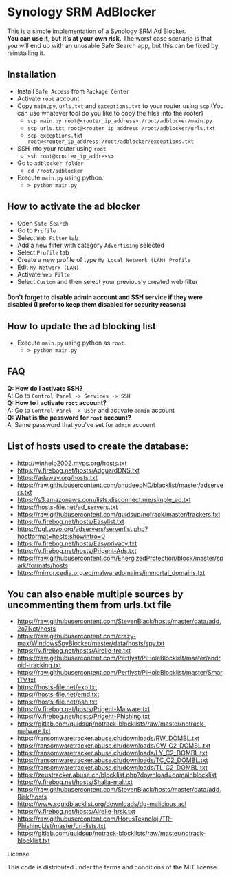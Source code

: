 # Synology SRM AdBlocker
This is a simple implementation of a Synology SRM Ad Blocker.  
__You can use it, but it’s at your own risk.__ The worst case scenario is that you will end up with an unusable Safe Search app, but this can be fixed by reinstalling it.

## Installation
- Install `Safe Access` from `Package Center`
- Activate `root` account
- Copy `main.py`, `urls.txt` and `exceptions.txt` to your router using `scp` (You can use whatever tool do you like to copy the files into the rooter)
    - `scp main.py root@<router_ip_address>:/root/adblocker/main.py`
    - `scp urls.txt root@<router_ip_address:/root/adblocker/urls.txt`
    - `scp exceptions.txt root@<router_ip_address:/root/adblocker/exceptions.txt`
- SSH into your router using `root`
   - `ssh root@<router_ip_address>`
- Go to `adblocker folder` 
    - `cd /root/adblocker`
- Execute `main.py` using python. 
    - `> python main.py`
## How to activate the ad blocker
- Open `Safe Search`
- Go to `Profile`
- Select `Web Filter` tab
- Add a new filter with category `Advertising` selected
- Select `Profile` tab
- Create a new profile of type `My Local Network (LAN) Profile`
- Edit `My Network (LAN)`
- Activate `Web Filter`
- Select `Custom` and then select your previously created web filter

#### Don't forget to disable admin account and SSH service if they were disabled (I prefer to keep them disabled for security reasons)

## How to update the ad blocking list
- Execute `main.py` using python as `root`. 
    - `> python main.py`
## FAQ
__Q: How do I activate SSH?__  
A: Go to `Control Panel -> Services -> SSH`  
__Q: How to I activate `root` account?__  
A: Go to `Control Panel -> User` and activate `admin` account  
__Q: What is the password for `root` account?__  
 A: Same password that you've set for `admin` account  
 
## List of hosts used to create the database:
- http://winhelp2002.mvps.org/hosts.txt
- https://v.firebog.net/hosts/AdguardDNS.txt
- https://adaway.org/hosts.txt
- https://raw.githubusercontent.com/anudeepND/blacklist/master/adservers.txt
- https://s3.amazonaws.com/lists.disconnect.me/simple_ad.txt
- https://hosts-file.net/ad_servers.txt
- https://raw.githubusercontent.com/quidsup/notrack/master/trackers.txt
- https://v.firebog.net/hosts/Easylist.txt
- https://pgl.yoyo.org/adservers/serverlist.php?hostformat=hosts;showintro=0
- https://v.firebog.net/hosts/Easyprivacy.txt
- https://v.firebog.net/hosts/Prigent-Ads.txt
- https://raw.githubusercontent.com/EnergizedProtection/block/master/spark/formats/hosts
- https://mirror.cedia.org.ec/malwaredomains/immortal_domains.txt

## You can also enable multiple sources by uncommenting them from urls.txt file
- https://raw.githubusercontent.com/StevenBlack/hosts/master/data/add.2o7Net/hosts
- https://raw.githubusercontent.com/crazy-max/WindowsSpyBlocker/master/data/hosts/spy.txt
- https://v.firebog.net/hosts/Airelle-trc.txt
- https://raw.githubusercontent.com/Perflyst/PiHoleBlocklist/master/android-tracking.txt
- https://raw.githubusercontent.com/Perflyst/PiHoleBlocklist/master/SmartTV.txt
- https://hosts-file.net/exp.txt
- https://hosts-file.net/emd.txt
- https://hosts-file.net/psh.txt
- https://v.firebog.net/hosts/Prigent-Malware.txt
- https://v.firebog.net/hosts/Prigent-Phishing.txt
- https://gitlab.com/quidsup/notrack-blocklists/raw/master/notrack-malware.txt
- https://ransomwaretracker.abuse.ch/downloads/RW_DOMBL.txt
- https://ransomwaretracker.abuse.ch/downloads/CW_C2_DOMBL.txt
- https://ransomwaretracker.abuse.ch/downloads/LY_C2_DOMBL.txt
- https://ransomwaretracker.abuse.ch/downloads/TC_C2_DOMBL.txt
- https://ransomwaretracker.abuse.ch/downloads/TL_C2_DOMBL.txt
- https://zeustracker.abuse.ch/blocklist.php?download=domainblocklist
- https://v.firebog.net/hosts/Shalla-mal.txt
- https://raw.githubusercontent.com/StevenBlack/hosts/master/data/add.Risk/hosts
- https://www.squidblacklist.org/downloads/dg-malicious.acl
- https://v.firebog.net/hosts/Airelle-hrsk.txt
- https://raw.githubusercontent.com/HorusTeknoloji/TR-PhishingList/master/url-lists.txt
- https://gitlab.com/quidsup/notrack-blocklists/raw/master/notrack-blocklist.txt

License

This code is distributed under the terms and conditions of the MIT license.
